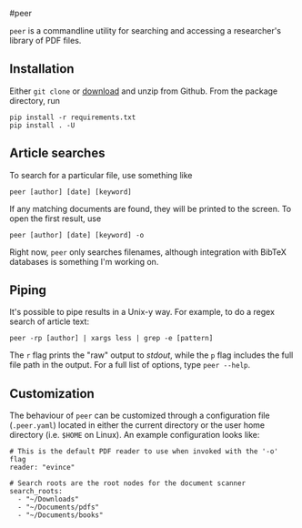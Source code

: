 #peer

`peer` is a commandline utility for searching and accessing a researcher's
library of PDF files. 

## Installation

Either `git clone` or
[download](https://github.com/njwilson23/peer/archive/master.zip) and unzip from
Github. From the package directory, run

    pip install -r requirements.txt
    pip install . -U

## Article searches

To search for a particular file, use something like

    peer [author] [date] [keyword]

If any matching documents are found, they will be printed to the screen. To open
the first result, use

    peer [author] [date] [keyword] -o

Right now, `peer` only searches filenames, although integration with BibTeX
databases is something I'm working on.

## Piping

It's possible to pipe results in a Unix-y way. For example, to do a regex search
of article text:

    peer -rp [author] | xargs less | grep -e [pattern]

The `r` flag prints the "raw" output to _stdout_, while the `p` flag includes
the full file path in the output. For a full list of options, type `peer
--help`.

## Customization

The behaviour of `peer` can be customized through a configuration file
(`.peer.yaml`) located in either the current directory or the user home
directory (i.e. `$HOME` on Linux). An example configuration looks like:

    # This is the default PDF reader to use when invoked with the '-o' flag
    reader: "evince"

    # Search roots are the root nodes for the document scanner
    search_roots:
      - "~/Downloads"
      - "~/Documents/pdfs"
      - "~/Documents/books"

